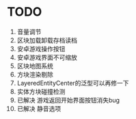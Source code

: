 # TODO

1. 音量调节
2. 区块加载卸载存档读档
3. 安卓游戏操作按钮
4. 安卓游戏界面不可缩放
5. 区块地图系统
6. 方块渲染剔除
7. LayeredEntityCenter的泛型可以再修一下
8. 实体方块碰撞检测
9. 已解决 游戏返回开始界面按钮消失bug
10. 已解决 静音选项
